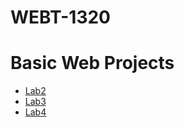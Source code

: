 # WEBT-1320

<h1>Basic Web Projects</h1>

<ul>
    <li><a href="lab2/index.html" target="_blank">Lab2</a></li>
    <li><a href="Lab3/index.html" target="_blank">Lab3</a></li>
    <li><a href="Lab4/index.html" target="_blank">Lab4</a></li>
</ul>